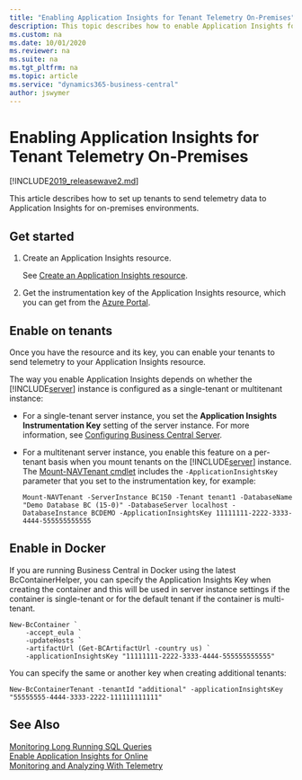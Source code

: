 ```yaml
---
title: "Enabling Application Insights for Tenant Telemetry On-Premises"
description: This topic describes how to enable Application Insights for telemetry on-premises. 
ms.custom: na
ms.date: 10/01/2020
ms.reviewer: na
ms.suite: na
ms.tgt_pltfrm: na
ms.topic: article
ms.service: "dynamics365-business-central"
author: jswymer
---
```


# Enabling Application Insights for Tenant Telemetry On-Premises

[!INCLUDE[2019_releasewave2.md](../includes/2019_releasewave2.md)]


This article describes how to set up tenants to send telemetry data to Application Insights for on-premises environments.

## <a name="ApplicationInsights"></a>Get started

1. Create an Application Insights resource.

    See [Create an Application Insights resource](/azure/azure-monitor/app/create-new-resource).

2. Get the instrumentation key of the Application Insights resource, which you can get from the [Azure Portal](/azure/bot-service/bot-service-resources-app-insights-keys?view=azure-bot-service-4.0).

## Enable on tenants

Once you have the resource and its key, you can enable your tenants to send telemetry to your Application Insights resource.

The way you enable Application Insights depends on whether the [!INCLUDE[server](../developer/includes/server.md)] instance is configured as a single-tenant or multitenant instance:

- For a single-tenant server instance, you set the **Application Insights Instrumentation Key** setting of the server instance. For more information, see [Configuring Business Central Server](configure-server-instance.md#General).

- For a multitenant server instance, you enable this feature on a per-tenant basis when you mount tenants on the [!INCLUDE[server](../developer/includes/server.md)] instance. The [Mount-NAVTenant cmdlet](/powershell/module/microsoft.dynamics.nav.management/mount-navtenant?view=businesscentral-ps) includes the `-ApplicationInsightsKey` parameter that you set to the instrumentation key, for example:

    ```
    Mount-NAVTenant -ServerInstance BC150 -Tenant tenant1 -DatabaseName "Demo Database BC (15-0)" -DatabaseServer localhost -DatabaseInstance BCDEMO -ApplicationInsightsKey 11111111-2222-3333-4444-555555555555
    ```

## Enable in Docker

If you are running Business Central in Docker using the latest BcContainerHelper, you can specify the Application Insights Key when creating the container and this will be used in server instance settings if the container is single-tenant or for the default tenant if the container is multi-tenant.

    New-BcContainer `
        -accept_eula `
        -updateHosts `
        -artifactUrl (Get-BCArtifactUrl -country us) `
        -applicationInsightsKey "11111111-2222-3333-4444-555555555555" 

You can specify the same or another key when creating additional tenants:

    New-BcContainerTenant -tenantId "additional" -applicationInsightsKey "55555555-4444-3333-2222-111111111111" 

## See Also

[Monitoring Long Running SQL Queries](monitor-long-running-sql-queries-event-log.md)  
[Enable Application Insights for Online](tenant-admin-center-telemetry.md#appinsights)  
[Monitoring and Analyzing With Telemetry](telemetry-overview.md)  
